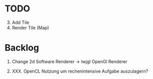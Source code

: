 # TODO
3. Add Tile
4. Render Tile (Map)




# Backlog
1. Change 2d Software Renderer -> lwjgl OpenGl Renderer

2. XXX. OpenCL Nutzung um rechenintensive Aufgabe auszulagern?